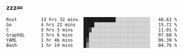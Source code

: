 ### zzz💤

<!--
**ArberSephirotheca/ArberSephirotheca** is a ✨ _special_ ✨ repository because its `README.md` (this file) appears on your GitHub profile.

Here are some ideas to get you started:

- 🌱 I’m currently learning Rust, Distributed System, and Database.
- 😄 Pronouns: He/Him
-->

<!--START_SECTION:waka-->

```text
Rust         13 hrs 32 mins  ████████████░░░░░░░░░░░░░   48.62 %
Go           4 hrs 22 mins   ████░░░░░░░░░░░░░░░░░░░░░   15.72 %
C            3 hrs 3 mins    ██▓░░░░░░░░░░░░░░░░░░░░░░   11.01 %
GraphQL      2 hrs 6 mins    ██░░░░░░░░░░░░░░░░░░░░░░░   07.60 %
YAML         1 hr 46 mins    █▓░░░░░░░░░░░░░░░░░░░░░░░   06.39 %
Bash         1 hr 19 mins    █▒░░░░░░░░░░░░░░░░░░░░░░░   04.76 %
```

<!--END_SECTION:waka-->
